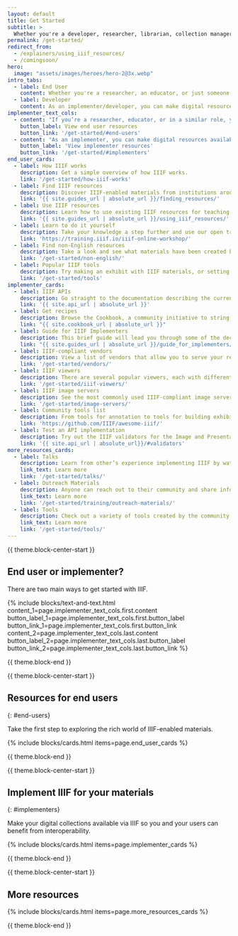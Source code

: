 ```yaml
---
layout: default
title: Get Started
subtitle: >
  Whether you're a developer, researcher, librarian, collection manager, or someone else, your work with digital collections can benefit from IIIF technology and tools.
permalink: /get-started/
redirect_from:
  - /explainers/using_iiif_resources/
  - /comingsoon/
hero:
  image: "assets/images/heroes/hero-2@3x.webp"
intro_tabs:
  - label: End User
    content: Whether you're a researcher, an educator, or just someone exploring the possibilities, IIIF makes your life easier when it comes to working with digital collections.
  - label: Developer
    content: As an implementer/developer, you can make digital resources available on the web using IIIF.
implementer_text_cols:
  - content: "If you’re a researcher, educator, or in a similar role, you are likely an end user, and you can use IIIF resources already hosted on the Web by someone else--all without having to learn to code."
    button_label: View end user resources
    button_link: '/get-started/#end-users'
  - content: "As an implementer, you can make digital resources available on the Web via IIIF using a variety of products, tools, and resources. Coding skills may or may not be required."
    button_label: 'View implementer resources'
    button_link: '/get-started/#implementers'
end_user_cards:
  - label: How IIIF works
    description: Get a simple overview of how IIIF works.
    link: '/get-started/how-iiif-works'
  - label: Find IIIF resources
    description: Discover IIIF-enabled materials from institutions around the world.
    link: '{{ site.guides_url | absolute_url }}/finding_resources/'
  - label: Use IIIF resources
    description: Learn how to use existing IIIF resources for teaching and research.
    link: '{{ site.guides_url | absolute_url }}/using_iiif_resources/'
  - label: Learn to do it yourself
    description: Take your knowledge a step further and use our open training materials to learn hands-on how resources are made available via IIIF.
    link: 'https://training.iiif.io/iiif-online-workshop/'
  - label: Find non-English resources
    description: Take a look and see what materials have been created by the IIIF Community in a variety of languages.
    link: '/get-started/non-english/'
  - label: Popular IIIF tools
    description: Try making an exhibit with IIIF materials, or setting up a crowd-sourcing project.
    link: '/get-started/tools'
implementer_cards:
  - label: IIIF APIs
    description: Go straight to the documentation describing the current and draft specifications.
    link: '{{ site.api_url | absolute_url }}'
  - label: Get recipes
    description: Browse the Cookbook, a community initiative to string together commonly used functions into code “recipes” that can be easily reused.
    link: "{{ site.cookbook_url | absolute_url }}"
  - label: Guide for IIIF Implementers
    description: This brief guide will lead you through some of the decision points to help get you going with IIIF.
    link: "{{ site.guides_url | absolute_url }}/guide_for_implementers/"
  - label: IIIF-compliant vendors
    description: View a list of vendors that allow you to serve your resources via IIIF without building your own ecosystem.
    link: '/get-started/vendors/'
  - label: IIIF viewers
    description: There are several popular viewers, each with different capabilities.
    link: '/get-started/iiif-viewers/'
  - label: IIIF image servers
    description: See the most commonly used IIIF-compliant image servers.
    link: '/get-started/image-servers/'
  - label: Community tools list
    description: From tools for annotation to tools for building exhibits, see the best of what’s available to you and benefit from the work of others on the IIIF-Awesome list. (External link)
    link: 'https://github.com/IIIF/awesome-iiif/'
  - label: Test an API implementation
    description: Try out the IIIF validators for the Image and Presentation APIs.
    link: '{{ site.api_url | absolute_url}}/#validators'
more_resources_cards:
  - label: Talks
    description: Learn from other’s experience implementing IIIF by watching conference presentations.
    link_text: Learn more
    link: '/get-started/talks/'
  - label: Outreach Materials
    description: Anyone can reach out to their community and share information about IIIF. We’ve created some materials to make that easier.
    link_text: Learn more
    link: '/get-started/training/outreach-materials/'
  - label: Tools
    description: Check out a variety of tools created by the community.
    link_text: Learn more
    link: '/get-started/tools/'
---
```


{{ theme.block-center-start }}


## End user or implementer?

There are two main ways to get started with IIIF.

{% include blocks/text-and-text.html   
    content_1=page.implementer_text_cols.first.content
    button_label_1=page.implementer_text_cols.first.button_label
    button_link_1=page.implementer_text_cols.first.button_link
    content_2=page.implementer_text_cols.last.content
    button_label_2=page.implementer_text_cols.last.button_label
    button_link_2=page.implementer_text_cols.last.button_link %}

{{ theme.block-end }}


{{ theme.block-center-start }}

## Resources for end users
{: #end-users}

Take the first step to exploring the rich world of IIIF-enabled materials.

{% include blocks/cards.html items=page.end_user_cards %}

{{ theme.block-end }}


{{ theme.block-center-start }}

<a name='implementers'></a>
## Implement IIIF for your materials
{: #implementers}

Make your digital collections available via IIIF so you and your users can benefit from interoperability.

{% include blocks/cards.html items=page.implementer_cards %}

{{ theme.block-end }}

{{ theme.block-center-start }}

## More resources

{% include blocks/cards.html items=page.more_resources_cards %}

{{ theme.block-end }}
